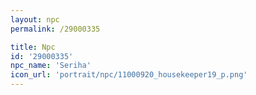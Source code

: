 ```yaml
---
layout: npc
permalink: /29000335

title: Npc
id: '29000335'
npc_name: 'Seriha'
icon_url: 'portrait/npc/11000920_housekeeper19_p.png'
---
```

